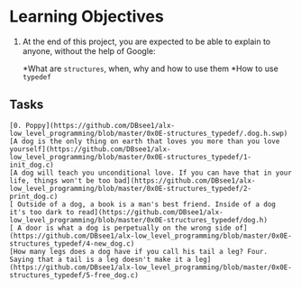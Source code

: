 # Learning Objectives

1. At the end of this project, you are expected to be able to explain to anyone, without the help of Google:

    *What are `structures`, when, why and how to use them
    *How to use `typedef`
## Tasks
    [0. Poppy](https://github.com/DBsee1/alx-low_level_programming/blob/master/0x0E-structures_typedef/.dog.h.swp)
    [A dog is the only thing on earth that loves you more than you love yourself](https://github.com/DBsee1/alx-low_level_programming/blob/master/0x0E-structures_typedef/1-init_dog.c)
    [A dog will teach you unconditional love. If you can have that in your life, things won't be too bad](https://github.com/DBsee1/alx-low_level_programming/blob/master/0x0E-structures_typedef/2-print_dog.c)
    [ Outside of a dog, a book is a man's best friend. Inside of a dog it's too dark to read](https://github.com/DBsee1/alx-low_level_programming/blob/master/0x0E-structures_typedef/dog.h)
    [ A door is what a dog is perpetually on the wrong side of](https://github.com/DBsee1/alx-low_level_programming/blob/master/0x0E-structures_typedef/4-new_dog.c)
    [How many legs does a dog have if you call his tail a leg? Four. Saying that a tail is a leg doesn't make it a leg](https://github.com/DBsee1/alx-low_level_programming/blob/master/0x0E-structures_typedef/5-free_dog.c)
